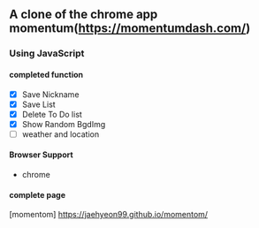 ## A clone of the chrome app momentum(https://momentumdash.com/)
### Using JavaScript
#### completed function
- [x] Save Nickname
- [x] Save List
- [x] Delete To Do list
- [x] Show Random BgdImg
- [ ] weather and location

#### Browser Support
- chrome 
#### complete page
[momentom] https://jaehyeon99.github.io/momentom/
